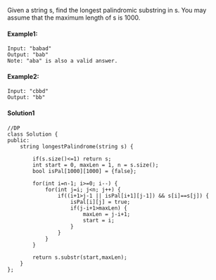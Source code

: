 Given a string s, find the longest palindromic substring in s. You may assume that the maximum length of s is 1000.

#### Example1:
```
Input: "babad"
Output: "bab"
Note: "aba" is also a valid answer.
```

#### Example2:
```
Input: "cbbd"
Output: "bb"
```

#### Solution1
```
//DP
class Solution {
public:
    string longestPalindrome(string s) {
        
        if(s.size()<=1) return s; 
        int start = 0, maxLen = 1, n = s.size();
        bool isPal[1000][1000] = {false};
        
        for(int i=n-1; i>=0; i--) {
            for(int j=i; j<n; j++) {
                if((i+1>j-1 || isPal[i+1][j-1]) && s[i]==s[j]) {
                    isPal[i][j] = true;
                    if(j-i+1>maxLen) {
                        maxLen = j-i+1;
                        start = i;
                    }
                }
            }
        }
        
        return s.substr(start,maxLen);
    }
};
```